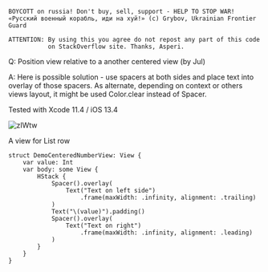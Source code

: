 ```
BOYCOTT on russia! Don't buy, sell, support - HELP TO STOP WAR!
«Русский военный корабль, иди на хуй!» (c) Grybov, Ukrainian Frontier Guard

ATTENTION: By using this you agree do not repost any part of this code
           on StackOverflow site. Thanks, Asperi.
```

Q: Position view relative to a another centered view (by Jul)

A: Here is possible solution - use spacers at both sides and place text into overlay of those 
spacers. As alternate, depending on context or others views layout, it might be used
Color.clear instead of Spacer. 

Tested with Xcode 11.4 / iOS 13.4

![zIWtw](https://user-images.githubusercontent.com/62171579/167773113-7087f42b-9824-4ced-a67d-35c9afeac832.png)

A view for List row

```
struct DemoCenteredNumberView: View {
    var value: Int
    var body: some View {
        HStack {
            Spacer().overlay(
                Text("Text on left side")
                    .frame(maxWidth: .infinity, alignment: .trailing)
            )
            Text("\(value)").padding()
            Spacer().overlay(
                Text("Text on right")
                    .frame(maxWidth: .infinity, alignment: .leading)
            )
        }
    }
}
```
